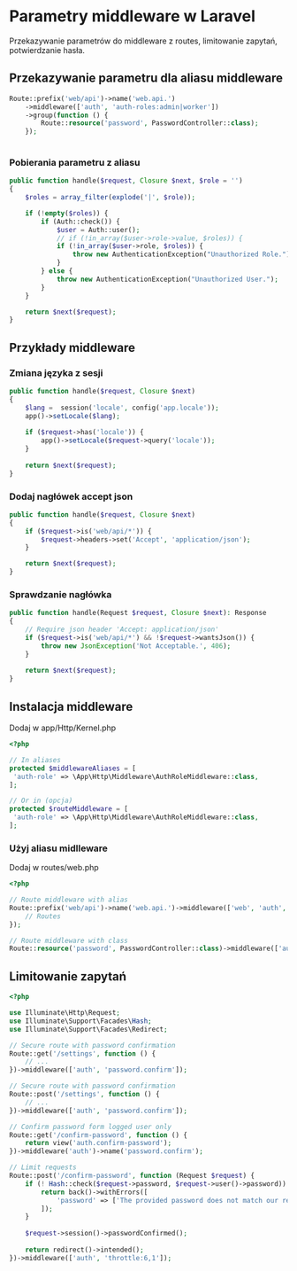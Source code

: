 # Parametry middleware w Laravel
Przekazywanie parametrów do middleware z routes, limitowanie zapytań, potwierdzanie hasła.

## Przekazywanie parametru dla aliasu middleware

```php
Route::prefix('web/api')->name('web.api.')
	->middleware(['auth', 'auth-roles:admin|worker'])
	->group(function () {
		Route::resource('password', PasswordController::class);
	});
  
```

### Pobierania parametru z aliasu

```php
public function handle($request, Closure $next, $role = '')
{
	$roles = array_filter(explode('|', $role));

	if (!empty($roles)) {
		if (Auth::check()) {
			$user = Auth::user();
			// if (!in_array($user->role->value, $roles)) {
			if (!in_array($user->role, $roles)) {
				throw new AuthenticationException("Unauthorized Role.");
			}
		} else {
			throw new AuthenticationException("Unauthorized User.");
		}
	}

	return $next($request);
}
```

## Przykłady middleware

### Zmiana języka z sesji

```php
public function handle($request, Closure $next)
{
	$lang =  session('locale', config('app.locale'));
	app()->setLocale($lang);
	
	if ($request->has('locale')) {
		app()->setLocale($request->query('locale'));
	}
	
	return $next($request);
}
```

### Dodaj nagłówek accept json

```php
public function handle($request, Closure $next)
{
	if ($request->is('web/api/*')) {
		$request->headers->set('Accept', 'application/json');
	}

	return $next($request);
}
```

### Sprawdzanie nagłówka

```php
public function handle(Request $request, Closure $next): Response
{
	// Require json header 'Accept: application/json'
	if ($request->is('web/api/*') && !$request->wantsJson()) {
		throw new JsonException('Not Acceptable.', 406);
	}
	
	return $next($request);
}
```

## Instalacja middleware
Dodaj w app/Http/Kernel.php

```php
<?php

// In aliases
protected $middlewareAliases = [
 'auth-role' => \App\Http\Middleware\AuthRoleMiddleware::class,
];

// Or in (opcja)
protected $routeMiddleware = [
 'auth-role' => \App\Http\Middleware\AuthRoleMiddleware::class,
];
```

### Użyj aliasu midlleware
Dodaj w routes/web.php

```php
<?php

// Route middleware with alias
Route::prefix('web/api')->name('web.api.')->middleware(['web', 'auth', 'auth-role:user|admin|worker'])->group(function () {
	// Routes
});

// Route middleware with class
Route::resource('password', PasswordController::class)->middleware(['auth', ForceJsonMiddleware::class, ChangeLocaleMiddleware::class]);	
```

## Limitowanie zapytań

```php
<?php

use Illuminate\Http\Request;
use Illuminate\Support\Facades\Hash;
use Illuminate\Support\Facades\Redirect;

// Secure route with password confirmation
Route::get('/settings', function () {
    // ...
})->middleware(['auth', 'password.confirm']);

// Secure route with password confirmation
Route::post('/settings', function () {
    // ...
})->middleware(['auth', 'password.confirm']);

// Confirm password form logged user only
Route::get('/confirm-password', function () {
    return view('auth.confirm-password');
})->middleware('auth')->name('password.confirm');

// Limit requests
Route::post('/confirm-password', function (Request $request) {
    if (! Hash::check($request->password, $request->user()->password)) {
        return back()->withErrors([
            'password' => ['The provided password does not match our records.']
        ]);
    }
 
    $request->session()->passwordConfirmed();
 
    return redirect()->intended();
})->middleware(['auth', 'throttle:6,1']);
```
